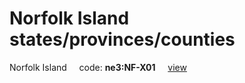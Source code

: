 # Norfolk Island states/provinces/counties
Norfolk Island&nbsp;&nbsp;&nbsp;&nbsp;&nbsp;code: **ne3:NF-X01**&nbsp;&nbsp;&nbsp;&nbsp;&nbsp;[view](../../export/geojson/medium/ne3/nf/x01.geojson)&nbsp;&nbsp;&nbsp;&nbsp;&nbsp;

